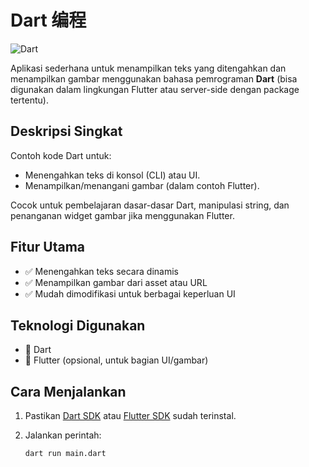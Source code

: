 # Dart 编程

![Dart](https://raw.githubusercontent.com/dart-lang/logos/master/dart/logo/dart-logo.svg) 

Aplikasi sederhana untuk menampilkan teks yang ditengahkan dan menampilkan gambar menggunakan bahasa pemrograman **Dart** (bisa digunakan dalam lingkungan Flutter atau server-side dengan package tertentu).

## Deskripsi Singkat

Contoh kode Dart untuk:
- Menengahkan teks di konsol (CLI) atau UI.
- Menampilkan/menangani gambar (dalam contoh Flutter).

Cocok untuk pembelajaran dasar-dasar Dart, manipulasi string, dan penanganan widget gambar jika menggunakan Flutter.

## Fitur Utama

- ✅ Menengahkan teks secara dinamis
- ✅ Menampilkan gambar dari asset atau URL
- ✅ Mudah dimodifikasi untuk berbagai keperluan UI

## Teknologi Digunakan

- 💙 Dart
- 🧱 Flutter (opsional, untuk bagian UI/gambar)

## Cara Menjalankan

1. Pastikan [Dart SDK](https://dart.dev/get-dart)  atau [Flutter SDK](https://flutter.dev/docs/get-started/install)  sudah terinstal.
2. Jalankan perintah:

   ```bash
   dart run main.dart